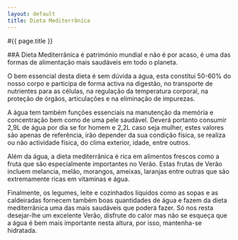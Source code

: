 ```yaml
---
layout: default
title: Dieta Mediterrânica
---
```


#{{ page.title }}

##A Dieta Mediterrânica é património mundial e não é por acaso, é uma das formas de alimentação mais saudáveis em todo o planeta.

O bem essencial desta dieta é sem dúvida a água, esta constitui 50-60% do nosso corpo e participa de forma activa na digestão, no transporte de nutrientes para as células, na regulação da temperatura corporal, na proteção de órgãos, articulações e na eliminação de impurezas.

A água tem também funções essenciais na manutenção da memória e concentração bem como de uma pele saudável. Deverá portanto consumir 2,9L de água por dia se for homem e 2,2L caso seja mulher, estes valores são apenas de referência, irão depender da sua condição física, se realiza ou não actividade física, do clima exterior, idade, entre outros.

Além da água, a dieta mediterrânica é rica em alimentos frescos como a fruta que são especialmente importantes no Verão. Estas frutas de Verão incluem melancia, melão, morangos, ameixas, laranjas entre outras que são extremamente ricas em vitaminas e água.

Finalmente, os legumes, leite e cozinhados líquidos como as sopas e as caldeiradas fornecem também boas quantidades de água e fazem da dieta mediterrânica uma das mais saudáveis que poderá fazer. Só nos resta desejar-lhe um excelente Verão, disfrute do calor mas não se esqueça que a água é bem mais importante nesta altura, por isso, mantenha-se hidratada.